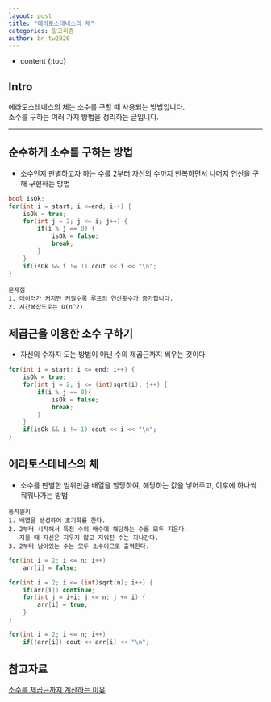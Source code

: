 ```yaml
---
layout: post
title: "에라토스테네스의 체"
categories: 알고리즘
author: bn-tw2020
---
```

* content
{:toc}

## Intro

에라토스테네스의 체는 소수를 구할 때 사용되는 방법입니다.  
소수를 구하는 여러 가지 방법을 정리하는 글입니다.




---

## 순수하게 소수를 구하는 방법

* 소수인지 판별하고자 하는 수를 2부터 자신의 수까지 반복하면서 나머지 연산을 구해 구현하는 방법

```c++
bool isOk;
for(int i = start; i <=end; i++) {
    isOk = true;
    for(int j = 2; j <= i; j++) {
        if(i % j == 0) {
            isOk = false;
            break;
        }
    }
    if(isOk && i != 1) cout << i << "\n";
}
```

```
문제점
1. 데이터가 커지면 커질수록 루프의 연산횟수가 증가합니다.
2. 시간복잡도로는 O(n^2)
```

## 제곱근을 이용한 소수 구하기

* 자신의 수까지 도는 방법이 아닌 수의 제곱근까지 씌우는 것이다.

```c++
for(int i = start; i <= end; i++) {
    isOk = true;
    for(int j = 2; j <= (int)sqrt(i); j++) {
        if(i % j == 0){
            isOk = false;
            break;
        }
    }
    if(isOk && i != 1) cout << i << "\n";
}
```

## 에라토스테네스의 체

* 소수를 판별한 범위만큼 배열을 할당하여, 해당하는 값을 넣어주고, 이후에 하나씩 줘워나가는 방법

```
동작원리
1. 배열을 생성하여 초기화를 한다.
2. 2부터 시작해서 특정 수의 배수에 해당하는 수를 모두 지운다.
   지울 때 자신은 지우지 않고 지워진 수는 지나간다.
3. 2부터 남아있는 수는 모두 소수이므로 출력한다.
```

```c++
for(int i = 2; i <= n; i++)
    arr[i] = false;

for(int i = 2; i <= (int)sqrt(n); i++) {
    if(arr[i]) continue;
    for(int j = i+i; j <= n; j += i) {
        arr[i] = true;
    }
}

for(int i = 2; i <= n; i++)
    if(!arr[i]) cout << arr[i] << "\n";
```

## 참고자료

[소수를 제곱근까지 계산하는 이유](http://sprexatura.blogspot.com/2016/05/n-n-square-root-of-n.html)